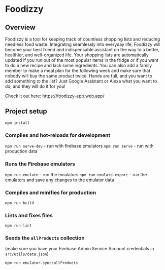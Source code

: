 # Foodizzy

## Overview

Foodizzy is a tool for keeping track of countless shopping lists and reducing needless food waste. Integrating seamlessly into everyday life, Foodizzy will become your best friend and indispensable assistant on the way to a better, healthier, and well-organized life.
Your shopping lists are automatically updated if you run out of the most popular items in the fridge or if you want to do a new recipe and lack some ingredients. You can also add a family member to make a meal plan for the following week and make sure that nobody will buy the same product twice. Hands are full, and you want to add something to the list? Just Google Assistant or Alexa what you want to do, and they will do it for you!

Check it out here:
https://foodizzy-app.web.app/

## Project setup
```
npm install
```

### Compiles and hot-reloads for development

`npm run serve-dev` - run with firebase emulators
`npm run serve` - run with production data

### Runs the Firebase emulators

`npm run emulate` - run the emulators
`npm run emulate-export` - run the emulators and save any changes to the emulator data

### Compiles and minifies for production
```
npm run build
```

### Lints and fixes files
```
npm run lint
```

### Seeds the `allProducts` collection
(make sure you have your Firebase Admin Service Account credentials in `src/utils/data.json`)
```
npm run emulator-sync:allProducts
```
